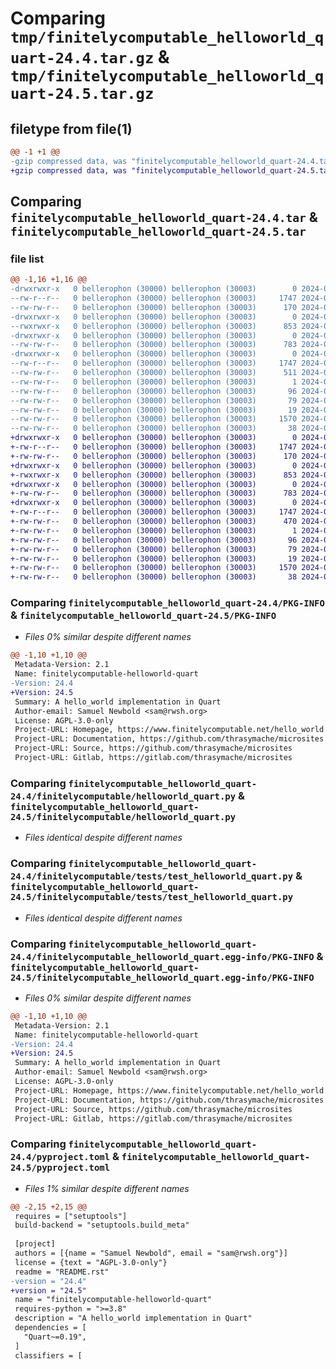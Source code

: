 # Comparing `tmp/finitelycomputable_helloworld_quart-24.4.tar.gz` & `tmp/finitelycomputable_helloworld_quart-24.5.tar.gz`

## filetype from file(1)

```diff
@@ -1 +1 @@
-gzip compressed data, was "finitelycomputable_helloworld_quart-24.4.tar", last modified: Tue Apr 30 04:46:46 2024, max compression
+gzip compressed data, was "finitelycomputable_helloworld_quart-24.5.tar", last modified: Sat Jun  1 03:10:55 2024, max compression
```

## Comparing `finitelycomputable_helloworld_quart-24.4.tar` & `finitelycomputable_helloworld_quart-24.5.tar`

### file list

```diff
@@ -1,16 +1,16 @@
-drwxrwxr-x   0 bellerophon (30000) bellerophon (30003)        0 2024-04-30 04:46:46.783707 finitelycomputable_helloworld_quart-24.4/
--rw-r--r--   0 bellerophon (30000) bellerophon (30003)     1747 2024-04-30 04:46:46.783707 finitelycomputable_helloworld_quart-24.4/PKG-INFO
--rw-rw-r--   0 bellerophon (30000) bellerophon (30003)      170 2024-01-20 17:52:46.000000 finitelycomputable_helloworld_quart-24.4/README.rst
-drwxrwxr-x   0 bellerophon (30000) bellerophon (30003)        0 2024-04-30 04:46:46.779707 finitelycomputable_helloworld_quart-24.4/finitelycomputable/
--rwxrwxr-x   0 bellerophon (30000) bellerophon (30003)      853 2024-01-18 16:32:51.000000 finitelycomputable_helloworld_quart-24.4/finitelycomputable/helloworld_quart.py
-drwxrwxr-x   0 bellerophon (30000) bellerophon (30003)        0 2024-04-30 04:46:46.779707 finitelycomputable_helloworld_quart-24.4/finitelycomputable/tests/
--rw-rw-r--   0 bellerophon (30000) bellerophon (30003)      783 2024-04-30 03:36:52.000000 finitelycomputable_helloworld_quart-24.4/finitelycomputable/tests/test_helloworld_quart.py
-drwxrwxr-x   0 bellerophon (30000) bellerophon (30003)        0 2024-04-30 04:46:46.783707 finitelycomputable_helloworld_quart-24.4/finitelycomputable_helloworld_quart.egg-info/
--rw-r--r--   0 bellerophon (30000) bellerophon (30003)     1747 2024-04-30 04:46:46.000000 finitelycomputable_helloworld_quart-24.4/finitelycomputable_helloworld_quart.egg-info/PKG-INFO
--rw-rw-r--   0 bellerophon (30000) bellerophon (30003)      511 2024-04-30 04:46:46.000000 finitelycomputable_helloworld_quart-24.4/finitelycomputable_helloworld_quart.egg-info/SOURCES.txt
--rw-rw-r--   0 bellerophon (30000) bellerophon (30003)        1 2024-04-30 04:46:46.000000 finitelycomputable_helloworld_quart-24.4/finitelycomputable_helloworld_quart.egg-info/dependency_links.txt
--rw-rw-r--   0 bellerophon (30000) bellerophon (30003)       96 2024-04-30 04:46:46.000000 finitelycomputable_helloworld_quart-24.4/finitelycomputable_helloworld_quart.egg-info/entry_points.txt
--rw-rw-r--   0 bellerophon (30000) bellerophon (30003)       79 2024-04-30 04:46:46.000000 finitelycomputable_helloworld_quart-24.4/finitelycomputable_helloworld_quart.egg-info/requires.txt
--rw-rw-r--   0 bellerophon (30000) bellerophon (30003)       19 2024-04-30 04:46:46.000000 finitelycomputable_helloworld_quart-24.4/finitelycomputable_helloworld_quart.egg-info/top_level.txt
--rw-rw-r--   0 bellerophon (30000) bellerophon (30003)     1570 2024-04-28 21:51:18.000000 finitelycomputable_helloworld_quart-24.4/pyproject.toml
--rw-rw-r--   0 bellerophon (30000) bellerophon (30003)       38 2024-04-30 04:46:46.783707 finitelycomputable_helloworld_quart-24.4/setup.cfg
+drwxrwxr-x   0 bellerophon (30000) bellerophon (30003)        0 2024-06-01 03:10:55.795089 finitelycomputable_helloworld_quart-24.5/
+-rw-r--r--   0 bellerophon (30000) bellerophon (30003)     1747 2024-06-01 03:10:55.795089 finitelycomputable_helloworld_quart-24.5/PKG-INFO
+-rw-rw-r--   0 bellerophon (30000) bellerophon (30003)      170 2024-06-01 03:00:08.000000 finitelycomputable_helloworld_quart-24.5/README.rst
+drwxrwxr-x   0 bellerophon (30000) bellerophon (30003)        0 2024-06-01 03:10:55.791089 finitelycomputable_helloworld_quart-24.5/finitelycomputable/
+-rwxrwxr-x   0 bellerophon (30000) bellerophon (30003)      853 2024-06-01 03:00:08.000000 finitelycomputable_helloworld_quart-24.5/finitelycomputable/helloworld_quart.py
+drwxrwxr-x   0 bellerophon (30000) bellerophon (30003)        0 2024-06-01 03:10:55.791089 finitelycomputable_helloworld_quart-24.5/finitelycomputable/tests/
+-rw-rw-r--   0 bellerophon (30000) bellerophon (30003)      783 2024-06-01 03:00:08.000000 finitelycomputable_helloworld_quart-24.5/finitelycomputable/tests/test_helloworld_quart.py
+drwxrwxr-x   0 bellerophon (30000) bellerophon (30003)        0 2024-06-01 03:10:55.791089 finitelycomputable_helloworld_quart-24.5/finitelycomputable_helloworld_quart.egg-info/
+-rw-r--r--   0 bellerophon (30000) bellerophon (30003)     1747 2024-06-01 03:10:55.000000 finitelycomputable_helloworld_quart-24.5/finitelycomputable_helloworld_quart.egg-info/PKG-INFO
+-rw-rw-r--   0 bellerophon (30000) bellerophon (30003)      470 2024-06-01 03:10:55.000000 finitelycomputable_helloworld_quart-24.5/finitelycomputable_helloworld_quart.egg-info/SOURCES.txt
+-rw-rw-r--   0 bellerophon (30000) bellerophon (30003)        1 2024-06-01 03:10:55.000000 finitelycomputable_helloworld_quart-24.5/finitelycomputable_helloworld_quart.egg-info/dependency_links.txt
+-rw-rw-r--   0 bellerophon (30000) bellerophon (30003)       96 2024-06-01 03:10:55.000000 finitelycomputable_helloworld_quart-24.5/finitelycomputable_helloworld_quart.egg-info/entry_points.txt
+-rw-rw-r--   0 bellerophon (30000) bellerophon (30003)       79 2024-06-01 03:10:55.000000 finitelycomputable_helloworld_quart-24.5/finitelycomputable_helloworld_quart.egg-info/requires.txt
+-rw-rw-r--   0 bellerophon (30000) bellerophon (30003)       19 2024-06-01 03:10:55.000000 finitelycomputable_helloworld_quart-24.5/finitelycomputable_helloworld_quart.egg-info/top_level.txt
+-rw-rw-r--   0 bellerophon (30000) bellerophon (30003)     1570 2024-06-01 03:10:54.000000 finitelycomputable_helloworld_quart-24.5/pyproject.toml
+-rw-rw-r--   0 bellerophon (30000) bellerophon (30003)       38 2024-06-01 03:10:55.795089 finitelycomputable_helloworld_quart-24.5/setup.cfg
```

### Comparing `finitelycomputable_helloworld_quart-24.4/PKG-INFO` & `finitelycomputable_helloworld_quart-24.5/PKG-INFO`

 * *Files 0% similar despite different names*

```diff
@@ -1,10 +1,10 @@
 Metadata-Version: 2.1
 Name: finitelycomputable-helloworld-quart
-Version: 24.4
+Version: 24.5
 Summary: A hello_world implementation in Quart
 Author-email: Samuel Newbold <sam@rwsh.org>
 License: AGPL-3.0-only
 Project-URL: Homepage, https://www.finitelycomputable.net/hello_world
 Project-URL: Documentation, https://github.com/thrasymache/microsites
 Project-URL: Source, https://github.com/thrasymache/microsites
 Project-URL: Gitlab, https://gitlab.com/thrasymache/microsites
```

### Comparing `finitelycomputable_helloworld_quart-24.4/finitelycomputable/helloworld_quart.py` & `finitelycomputable_helloworld_quart-24.5/finitelycomputable/helloworld_quart.py`

 * *Files identical despite different names*

### Comparing `finitelycomputable_helloworld_quart-24.4/finitelycomputable/tests/test_helloworld_quart.py` & `finitelycomputable_helloworld_quart-24.5/finitelycomputable/tests/test_helloworld_quart.py`

 * *Files identical despite different names*

### Comparing `finitelycomputable_helloworld_quart-24.4/finitelycomputable_helloworld_quart.egg-info/PKG-INFO` & `finitelycomputable_helloworld_quart-24.5/finitelycomputable_helloworld_quart.egg-info/PKG-INFO`

 * *Files 0% similar despite different names*

```diff
@@ -1,10 +1,10 @@
 Metadata-Version: 2.1
 Name: finitelycomputable-helloworld-quart
-Version: 24.4
+Version: 24.5
 Summary: A hello_world implementation in Quart
 Author-email: Samuel Newbold <sam@rwsh.org>
 License: AGPL-3.0-only
 Project-URL: Homepage, https://www.finitelycomputable.net/hello_world
 Project-URL: Documentation, https://github.com/thrasymache/microsites
 Project-URL: Source, https://github.com/thrasymache/microsites
 Project-URL: Gitlab, https://gitlab.com/thrasymache/microsites
```

### Comparing `finitelycomputable_helloworld_quart-24.4/pyproject.toml` & `finitelycomputable_helloworld_quart-24.5/pyproject.toml`

 * *Files 1% similar despite different names*

```diff
@@ -2,15 +2,15 @@
 requires = ["setuptools"]
 build-backend = "setuptools.build_meta"
 
 [project]
 authors = [{name = "Samuel Newbold", email = "sam@rwsh.org"}]
 license = {text = "AGPL-3.0-only"}
 readme = "README.rst"
-version = "24.4"
+version = "24.5"
 name = "finitelycomputable-helloworld-quart"
 requires-python = ">=3.8"
 description = "A hello_world implementation in Quart"
 dependencies = [
   "Quart~=0.19",
 ]
 classifiers = [
```


